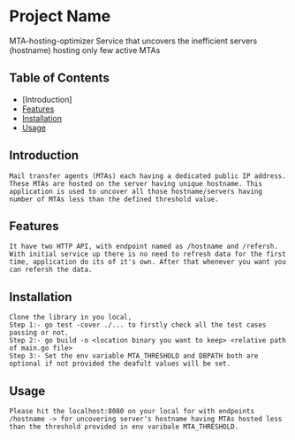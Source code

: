 # Project Name

MTA-hosting-optimizer
Service that uncovers the inefficient servers (hostname) hosting only few active MTAs

## Table of Contents

- [Introduction]
- [Features](#features)
- [Installation](#installation)
- [Usage](#usage)

## Introduction

    Mail transfer agents (MTAs) each having a dedicated public IP address. These MTAs are hosted on the server having unique hostname. This application is used to uncover all those hostname/servers having number of MTAs less than the defined threshold value.

## Features

    It have two HTTP API, with endpoint named as /hostname and /refersh. With initial service up there is no need to refresh data for the first time, application do its of it's own. After that whenever you want you can refersh the data.

## Installation

    Clone the library in you local,
    Step 1:- go test -cover ./... to firstly check all the test cases passing or not.
    Step 2:- go build -o <location binary you want to keep> <relative path of main.go file>
    Step 3:- Set the env variable MTA_THRESHOLD and DBPATH both are optional if not provided the deafult values will be set.

## Usage

    Please hit the localhost:8080 on your local for with endpoints /hostname -> for uncovering server's hostname having MTAs hosted less than the threshold provided in env varibale MTA_THRESHOLD.
